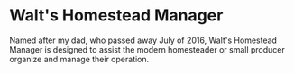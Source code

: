 # Walt's Homestead Manager

Named after my dad, who passed away July of 2016, Walt's Homestead Manager is designed to assist the modern homesteader or small producer organize and manage their operation.